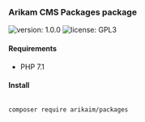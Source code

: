### Arikam CMS Packages package
![version: 1.0.0](https://img.shields.io/github/release/arikaim/packages.svg)
![license: GPL3](https://img.shields.io/badge/License-GPLv3-blue.svg)
   


#### Requirements 
  * PHP 7.1



#### Install

```bash

composer require arikaim/packages

```

